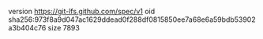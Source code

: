 version https://git-lfs.github.com/spec/v1
oid sha256:973f8a9d047ac1629ddead0f288df0815850ee7a68e6a59bdb53902a3b404c76
size 7893
